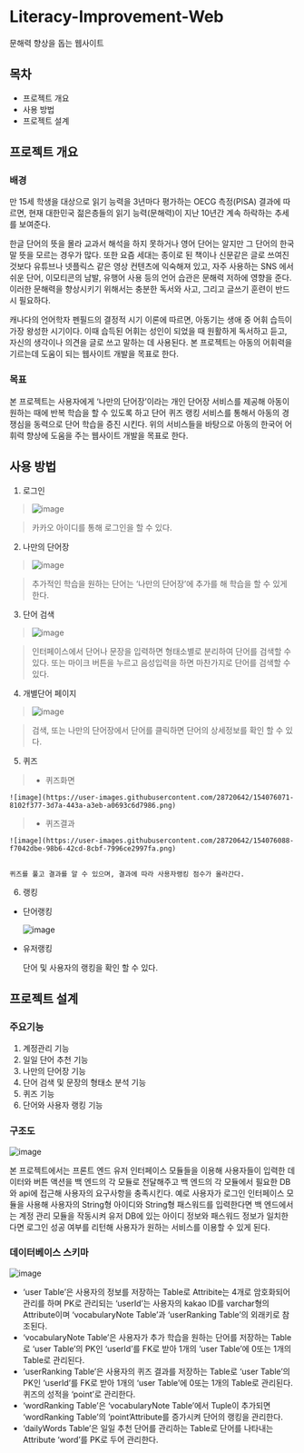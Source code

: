 # Literacy-Improvement-Web
문해력 향상을 돕는 웹사이트

## 목차
* 프로젝트 개요
* 사용 방법
* 프로젝트 설계

## 프로젝트 개요

### 배경
만 15세 학생을 대상으로 읽기 능력을 3년마다 평가하는 OECG 측정(PISA) 결과에 따르면, 현재 대한민국 젊은층들의 읽기 능력(문해력)이 지난 10년간 계속 하락하는 추세를 보여준다.

한글 단어의 뜻을 몰라 교과서 해석을 하지 못하거나 영어 단어는 알지만 그 단어의 한국말 뜻을 모르는 경우가 많다. 또한 요즘 세대는 종이로 된 책이나 신문같은 글로 쓰여진 것보다 유튜브나 넷플릭스 같은 영상 컨텐츠에 익숙해져 있고, 자주 사용하는 SNS 에서 쉬운 단어, 이모티콘의 남발, 유행어 사용 등의 언어 습관은 문해력 저하에 영향을 준다. 이러한 문해력을 향상시키기 위해서는 충분한 독서와 사고, 그리고 글쓰기 훈련이 반드시 필요하다.

캐나다의 언어학자 펜필드의 결정적 시기 이론에 따르면, 아동기는 생애 중 어휘 습득이 가장 왕성한 시기이다. 이때 습득된 어휘는 성인이 되었을 때 원활하게 독서하고 듣고, 자신의 생각이나 의견을 글로 쓰고 말하는 데 사용된다. 본 프로젝트는 아동의 어휘력을 기르는데 도움이 되는 웹사이트 개발을 목표로 한다.

### 목표
본 프로젝트는 사용자에게 ‘나만의 단어장’이라는 개인 단어장 서비스를 제공해 아동이 원하는 때에 반복 학습을 할 수 있도록 하고 단어 퀴즈 랭킹 서비스를 통해서 아동의 경쟁심을 동력으로 단어 학습을 증진 시킨다. 위의 서비스들을 바탕으로 아동의 한국어 어휘력 향상에 도움을 주는 웹사이트 개발을 목표로 한다.

## 사용 방법

1. 로그인


  > ![image](https://user-images.githubusercontent.com/28720642/154075717-ec4fcbff-8223-4f23-a379-509f81078269.png)
  
  > 카카오 아이디를 통해 로그인을 할 수 있다.
2. 나만의 단어장


  > ![image](https://user-images.githubusercontent.com/28720642/154075844-d58675e0-22d2-451f-ba8b-a2b30f10102a.png)

  > 추가적인 학습을 원하는 단어는 ‘나만의 단어장’에 추가를 해 학습을 할 수 있게 한다.
3. 단어 검색
  
  
  > ![image](https://user-images.githubusercontent.com/28720642/154075918-71b209ed-e38a-42a7-b513-5cd8778b62b7.png)

  > 인터페이스에서 단어나 문장을 입력하면 형태소별로 분리하여 단어를 검색할 수 있다.
  > 또는 마이크 버튼을 누르고 음성입력을 하면 마찬가지로 단어를 검색할 수 있다.
4. 개별단어 페이지
  
  
  > ![image](https://user-images.githubusercontent.com/28720642/154076029-279839e4-2182-41a0-bd1e-d892d622d805.png)

  > 검색, 또는 나만의 단어장에서 단어를 클릭하면 단어의 상세정보를 확인 할 수 있다.
5. 퀴즈
  > - 퀴즈화면
    
    
    ![image](https://user-images.githubusercontent.com/28720642/154076071-8102f377-3d7a-443a-a3eb-a0693c6d7986.png)
    
  > - 퀴즈결과
    
    
    ![image](https://user-images.githubusercontent.com/28720642/154076088-f7042dbe-98b6-42cd-8cbf-7996ce2997fa.png)


    퀴즈를 풀고 결과를 알 수 있으며, 결과에 따라 사용자랭킹 점수가 올라간다.
6. 랭킹
  - 단어랭킹
    
    
    ![image](https://user-images.githubusercontent.com/28720642/154076237-a6f73df7-8083-401e-b935-41613eb31d23.png)
    
    

  - 유저랭킹

    
    단어 및 사용자의 랭킹을 확인 할 수 있다.

## 프로젝트 설계

### 주요기능

1. 계정관리 기능
2. 일일 단어 추천 기능
3. 나만의 단어장 기능
4. 단어 검색 및 문장의 형태소 분석 기능
5. 퀴즈 기능
6. 단어와 사용자 랭킹 기능

### 구조도
![image](https://user-images.githubusercontent.com/28720642/154075334-919dc8e6-d78e-481a-83fa-89be252772f8.png)

본 프로젝트에서는 프론트 엔드 유저 인터페이스 모듈들을 이용해 사용자들이 입력한 데이터와 버튼 액션을 백 엔드의 각 모듈로 전달해주고 백 엔드의 각 모듈에서 필요한 DB와 api에 접근해 사용자의 요구사항을 충족시킨다.
예로 사용자가 로그인 인터페이스 모듈을 사용해 사용자의 String형 아이디와 String형 패스워드를 입력한다면 백 엔드에서는 계정 관리 모듈을 작동시켜 유저 DB에 있는 아이디 정보와 패스워드 정보가 일치한다면 로그인 성공 여부를 리턴해 사용자가 원하는 서비스를 이용할 수 있게 된다.

### 데이터베이스 스키마
![image](https://user-images.githubusercontent.com/28720642/154075537-58b14dbd-e290-4ee9-ae15-1ac9e9be0a27.png)

- ‘user Table’은 사용자의 정보를 저장하는 Table로 Attribite는 4개로 암호화되어 관리를 하며 PK로 관리되는 ‘userId’는 사용자의 kakao ID를 varchar형의 Attribute이며 ‘vocabularyNote Table’과 ‘userRanking Table’의 외래키로 참조된다.
- ‘vocabularyNote Table’은 사용자가 추가 학습을 원하는 단어를 저장하는 Table로 ‘user Table’의 PK인 ‘userId’를 FK로 받아 1개의 ‘user Table’에 0또는 1개의 Table로 관리된다.
- ‘userRanking Table’은 사용자의 퀴즈 결과를 저장하는 Table로 ‘user Table’의 PK인 ‘userId’를 FK로 받아 1개의 ‘user Table’에 0또는 1개의 Table로 관리된다. 퀴즈의 성적을 ‘point’로 관리한다.
- ‘wordRanking Table’은 ‘vocabularyNote Table’에서 Tuple이 추가되면 ‘wordRanking Table’의 ‘point’Attribute를 증가시켜 단어의 랭킹을 관리한다.
- ‘dailyWords Table’은 일일 추천 단어를 관리하는 Table로 단어를 나타내는 Attribute ‘word’를 PK로 두어 관리한다.
